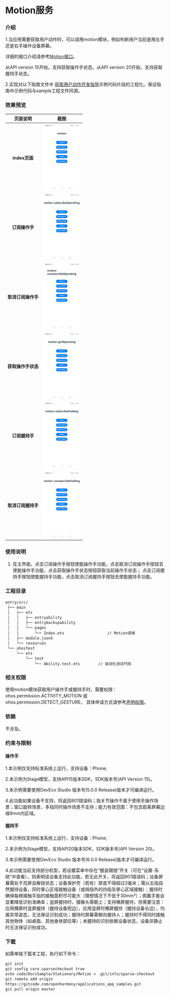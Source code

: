 #  Motion服务

### 介绍

1.当应用需要获取用户动作时，可以调用motion模块，例如判断用户当前是用左手还是右手操作设备屏幕。

详细的接口介绍请参考[Motion接口](https://gitcode.com/openharmony/docs/blob/master/zh-cn/application-dev/reference/apis-multimodalawareness-kit/js-apis-awareness-motion.md)。

从API version 15开始，支持获取操作手状态。从API version 20开始，支持获取握持手状态。

2.实现对以下指南文件中 [获取用户动作开发指导](https://gitcode.com/openharmony/docs/blob/master/zh-cn/application-dev/device/stationary/motion-guidelines.md)示例代码片段的工程化。保证指南中示例代码与sample工程文件同源。

### 效果预览

|         页面说明          |                                          截图                                          |
|:---------------------:|:------------------------------------------------------------------------------------:|
|      **index页面**      | <img src="./screenshots/MultimodalAwareness_01.jpg" width="360" style="zoom:33%;" /> |
|      **订阅操作手**      | <img src="./screenshots/MultimodalAwareness_02.jpg" width="360" style="zoom:33%;" /> |
|      **取消订阅操作手**      | <img src="./screenshots/MultimodalAwareness_03.jpg" width="360" style="zoom:33%;" /> |
|      **获取操作手状态**      | <img src="./screenshots/MultimodalAwareness_04.jpg" width="360" style="zoom:33%;" /> |
|      **订阅握持手**      | <img src="./screenshots/MultimodalAwareness_05.jpg" width="360" style="zoom:33%;" /> |
|      **取消订阅握持手**      | <img src="./screenshots/MultimodalAwareness_06.jpg" width="360" style="zoom:33%;" /> |


### 使用说明

1. 在主界面，点击订阅操作手按钮使能操作手功能，点击取消订阅操作手按钮去使能操作手功能，点击获取操作手状态按钮获取当前操作手状态；
   点击订阅握持手按钮使能握持手功能，点击取消订阅握持手按钮去使能握持手功能。

### 工程目录

```
entry/src/
 ├── main
 │   ├── ets
 │   │   ├── entryability
 │   │   ├── entrybackupability
 │   │   └── pages
 │   │       └── Index.ets                   // Motion调用
 │   ├── module.json5
 │   └── resources
 └── ohosTest
     └── ets
         └── test
             └── Ability.test.ets        // 自动化测试代码
```

### 相关权限

使用motion模块获取用户操作手或握持手时，需要权限：ohos.permission.ACTIVITY_MOTION 或 ohos.permission.DETECT_GESTURE，
具体申请方式请参考[声明权限](https://gitcode.com/openharmony/docs/blob/master/zh-cn/application-dev/security/AccessToken/declare-permissions.md)。

### 依赖

不涉及。

### 约束与限制

#### 操作手

1.本示例仅支持标准系统上运行，支持设备：Phone;

2.本示例为Stage模型，支持API15版本SDK，SDK版本号(API Version 15)。

3.本示例需要使用DevEco Studio 版本号(5.0.0 Release)版本才可编译运行。

4.此功能如果设备不支持，将返回801错误码；指关节操作不属于使用手操作场景；窗口旋转场景，多指同时操作场景不支持；能力有效范围：不包含距离屏幕边缘8mm内区域。

#### 握持手

1.本示例仅支持标准系统上运行，支持设备：Phone;

2.本示例为Stage模型，支持API20版本SDK，SDK版本号(API Version 20)。

3.本示例需要使用DevEco Studio 版本号(6.0.0 Release)版本才可编译运行。

4.此功能当前支持部分机型，若设置菜单中存在“握姿跟随”开关（可在“设置-系统”中查看），则表明该设备支持此功能，若无此开关，将返回801错误码；设备屏幕需处于亮屏且解锁状态；设备保护壳（若有）厚度不得超过3毫米；需以五指自然握持设备，同时掌心区域接触设备（或拇指外的四指及掌心区域接触）；握持时确保每根接触手指的接触面积尽可能大（理想情况下不低于30mm²）；佩戴手套会显著降低识别准确率；竖屏握持时，摄像头需朝上；支持横屏握持，但需要注意：应用横屏时竖屏握持（握持设备短边），应用竖屏时横屏握持（握持设备长边），均属异常姿态，无法保证识别成功；握持时屏幕需朝向握持人；握持时不得同时接触其他物体（如桌面、其他身体部位等）；未握持的识别依赖设备状态，设备非静止时无法保证识别成功。

### 下载

如需单独下载本工程，执行如下命令：

````
git init
git config core.sparsecheckout true
echo code/DocsSample/Stationary/Motion > .git/info/sparse-checkout
git remote add origin https://gitcode.com/openharmony/applications_app_samples.git
git pull origin master
````